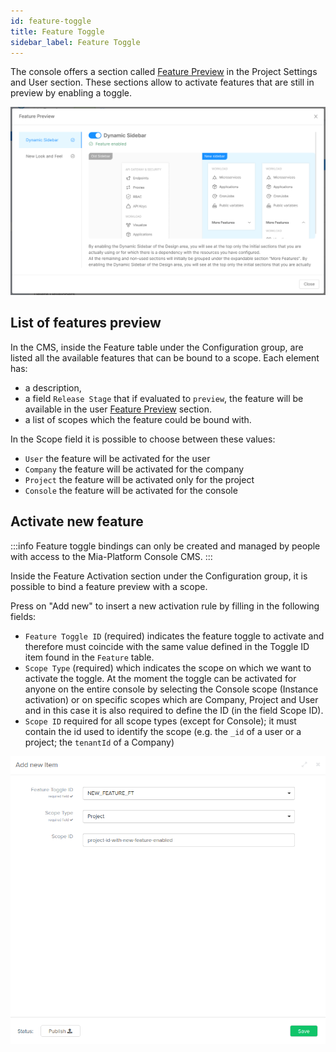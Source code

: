 ```yaml
---
id: feature-toggle
title: Feature Toggle
sidebar_label: Feature Toggle
---
```


The console offers a section called [Feature Preview](/products/console/user-settings/feature-preview.md) in the Project Settings and User section. These sections allow to activate features that are still in preview by enabling a toggle.

![feature preview](../../products/console/user-settings/img/enabling-feature-preview.png)

## List of features preview
In the CMS, inside the Feature table under the Configuration group, are listed all the available features that can be bound to a scope.
Each element has:
- a description,
- a field `Release Stage` that if evaluated to `preview`, the feature will be available in the user [Feature Preview](/products/console/user-settings/feature-preview.md) section.
- a list of scopes which the feature could be bound with.

In the Scope field it is possible to choose between these values:
- `User` the feature will be activated for the user
- `Company` the feature will be activated for the company
- `Project` the feature will be activated only for the project
- `Console` the feature will be activated for the console

## Activate new feature
:::info
Feature toggle bindings can only be created and managed by people with access to the Mia-Platform Console CMS.
:::

Inside the Feature Activation section under the Configuration group, it is possible to bind a feature preview with a scope.

Press on "Add new" to insert a new activation rule by filling in the following fields:
- `Feature Toggle ID` (required) indicates the feature toggle to activate and therefore must coincide with the same value defined in the Toggle ID item found in the `Feature` table.
- `Scope Type` (required) which indicates the scope on which we want to activate the toggle. At the moment the toggle can be activated for anyone on the entire console by selecting the Console scope (Instance activation) or on specific scopes which are Company, Project and User and in this case it is also required to define the ID (in the field Scope ID).
- `Scope ID` required for all scope types (except for Console); it must contain the id used to identify the scope (e.g. the `_id` of a user or a project; the `tenantId` of a Company)

![activate feature](img/activate-feature.png)
